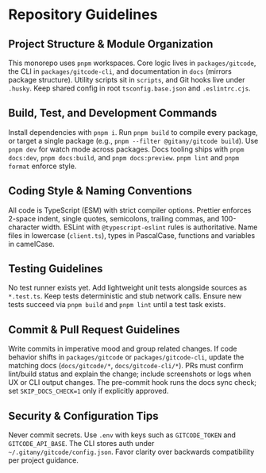 # Repository Guidelines

## Project Structure & Module Organization

This monorepo uses `pnpm` workspaces. Core logic lives in `packages/gitcode`, the CLI in `packages/gitcode-cli`, and documentation in `docs` (mirrors package structure). Utility scripts sit in `scripts`, and Git hooks live under `.husky`. Keep shared config in root `tsconfig.base.json` and `.eslintrc.cjs`.

## Build, Test, and Development Commands

Install dependencies with `pnpm i`. Run `pnpm build` to compile every package, or target a single package (e.g., `pnpm --filter @gitany/gitcode build`). Use `pnpm dev` for watch mode across packages. Docs tooling ships with `pnpm docs:dev`, `pnpm docs:build`, and `pnpm docs:preview`. `pnpm lint` and `pnpm format` enforce style.

## Coding Style & Naming Conventions

All code is TypeScript (ESM) with strict compiler options. Prettier enforces 2-space indent, single quotes, semicolons, trailing commas, and 100-character width. ESLint with `@typescript-eslint` rules is authoritative. Name files in lowercase (`client.ts`), types in PascalCase, functions and variables in camelCase.

## Testing Guidelines

No test runner exists yet. Add lightweight unit tests alongside sources as `*.test.ts`. Keep tests deterministic and stub network calls. Ensure new tests succeed via `pnpm build` and `pnpm lint` until a test task exists.

## Commit & Pull Request Guidelines

Write commits in imperative mood and group related changes. If code behavior shifts in `packages/gitcode` or `packages/gitcode-cli`, update the matching docs (`docs/gitcode/*`, `docs/gitcode-cli/*`). PRs must confirm lint/build status and explain the change; include screenshots or logs when UX or CLI output changes. The pre-commit hook runs the docs sync check; set `SKIP_DOCS_CHECK=1` only if explicitly approved.

## Security & Configuration Tips

Never commit secrets. Use `.env` with keys such as `GITCODE_TOKEN` and `GITCODE_API_BASE`. The CLI stores auth under `~/.gitany/gitcode/config.json`. Favor clarity over backwards compatibility per project guidance.
